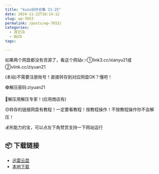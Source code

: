```yaml
---
title: "kuzu旧作合集 21-25"
date: 2024-11-22T16:14:12
slug: wp-7653
permalink: /posts/wp-7653/
categories:
  - 其它📺
  - BG📺
tags:

---
```


如果两个网盘都没有资源了，看这个网站👉①link3.cc/xianyu21或②vlink.cc/ziyuan21

(本站)不需要注册账号！直接转存到对应网盘OK？懂吧！

🟢解压密码:ziyuan21

🔵解压用解压专家！(应用商店有)

🟡转存的链接网盘有教程！一定要看教程！按教程操作！不按教程操作你不会解压！

💰🈶能力的宝，可以点左下角赞赏支持一下网站运行

## 📦 下载链接
- [迅雷云盘](https://blziyuan21.com/pay-download/7653?key=ba58a83e4b&down_id=0)
- [本地下载](https://blziyuan21.com/pay-download/7653?key=ba58a83e4b&down_id=1)

